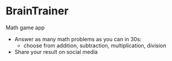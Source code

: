 # BrainTrainer
Math game app
- Answer as many math problems as you can in 30s: 
  - choose from addition, subtraction, multiplication, division
- Share your result on social media


